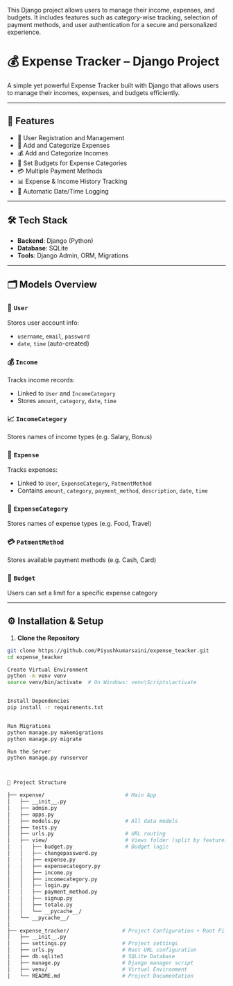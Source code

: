 This Django project allows users to manage their income, expenses, and budgets.
It includes features such as category-wise tracking, selection of payment methods, and user authentication for a secure and personalized experience.

# 💰 Expense Tracker – Django Project

A simple yet powerful Expense Tracker built with Django that allows users to manage their incomes, expenses, and budgets efficiently.

---

## 🚀 Features

- 👤 User Registration and Management
- 💸 Add and Categorize Expenses
- 💰 Add and Categorize Incomes
- 🎯 Set Budgets for Expense Categories
- 💳 Multiple Payment Methods
- 📊 Expense & Income History Tracking
- 📅 Automatic Date/Time Logging

---

## 🛠️ Tech Stack

- **Backend**: Django (Python)
- **Database**: SQLite
- **Tools**: Django Admin, ORM, Migrations

---

## 🗂️ Models Overview

### 👤 `User`
Stores user account info:
- `username`, `email`, `password`
- `date`, `time` (auto-created)

### 💰 `Income`
Tracks income records:
- Linked to `User` and `IncomeCategory`
- Stores `amount`, `category`, `date`, `time`

### 📈 `IncomeCategory`
Stores names of income types (e.g. Salary, Bonus)

### 💸 `Expense`
Tracks expenses:
- Linked to `User`, `ExpenseCategory`, `PatmentMethod`
- Contains `amount`, `category`, `payment_method`, `description`, `date`, `time`

### 🧾 `ExpenseCategory`
Stores names of expense types (e.g. Food, Travel)

### 💳 `PatmentMethod`
Stores available payment methods (e.g. Cash, Card)

### 🎯 `Budget`
Users can set a limit for a specific expense category

---

## ⚙️ Installation & Setup

1. **Clone the Repository**

```bash
git clone https://github.com/Piyushkumarsaini/expense_teacker.git
cd expense_teacker

Create Virtual Environment
python -m venv venv
source venv/bin/activate  # On Windows: venv\Scripts\activate


Install Dependencies
pip install -r requirements.txt


Run Migrations
python manage.py makemigrations
python manage.py migrate

Run the Server
python manage.py runserver



📁 Project Structure

├── expense/                          # Main App
│   ├── __init__.py
│   ├── admin.py
│   ├── apps.py
│   ├── models.py                     # All data models
│   ├── tests.py
│   ├── urls.py                       # URL routing
│   ├── view/                         # Views folder (split by feature)
│   │   ├── budget.py                 # Budget logic
│   │   ├── changepassword.py
│   │   ├── expense.py
│   │   ├── expensecategory.py
│   │   ├── income.py
│   │   ├── incomecategory.py
│   │   ├── login.py
│   │   ├── payment_method.py
│   │   ├── signup.py
│   │   ├── totale.py
│   │   └── __pycache__/
│   └── __pycache__/
│
├── expense_tracker/                 # Project Configuration + Root Files
│   ├── __init__.py
│   ├── settings.py                  # Project settings
│   ├── urls.py                      # Root URL configuration
│   ├── db.sqlite3                   # SQLite Database
│   ├── manage.py                    # Django manager script
│   ├── venv/                        # Virtual Environment
│   └── README.md                    # Project Documentation



